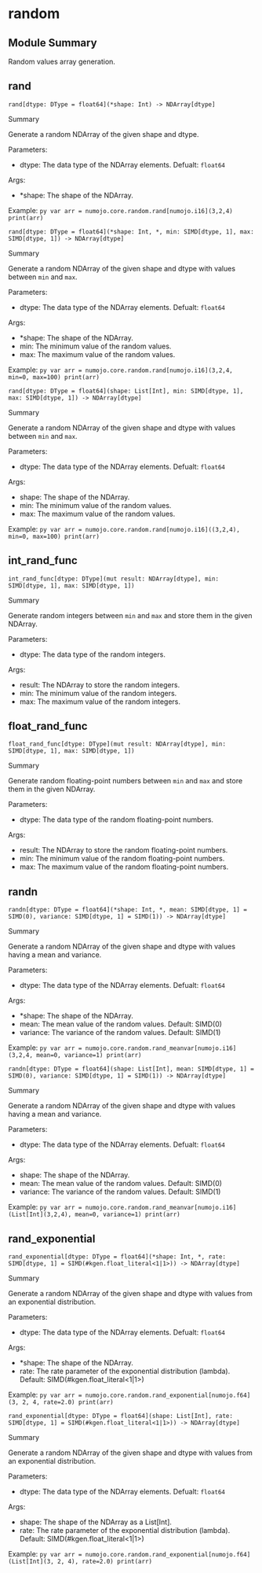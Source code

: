 



# random

##  Module Summary
  
Random values array generation.
## rand


```Mojo
rand[dtype: DType = float64](*shape: Int) -> NDArray[dtype]
```  
Summary  
  
Generate a random NDArray of the given shape and dtype.  
  
Parameters:  

- dtype: The data type of the NDArray elements. Defualt: `float64`
  
Args:  

- \*shape: The shape of the NDArray.


Example:
    ```py
    var arr = numojo.core.random.rand[numojo.i16](3,2,4)
    print(arr)
    ```


```Mojo
rand[dtype: DType = float64](*shape: Int, *, min: SIMD[dtype, 1], max: SIMD[dtype, 1]) -> NDArray[dtype]
```  
Summary  
  
Generate a random NDArray of the given shape and dtype with values between `min` and `max`.  
  
Parameters:  

- dtype: The data type of the NDArray elements. Defualt: `float64`
  
Args:  

- \*shape: The shape of the NDArray.
- min: The minimum value of the random values.
- max: The maximum value of the random values.


Example:
    ```py
    var arr = numojo.core.random.rand[numojo.i16](3,2,4, min=0, max=100)
    print(arr)
    ```

```Mojo
rand[dtype: DType = float64](shape: List[Int], min: SIMD[dtype, 1], max: SIMD[dtype, 1]) -> NDArray[dtype]
```  
Summary  
  
Generate a random NDArray of the given shape and dtype with values between `min` and `max`.  
  
Parameters:  

- dtype: The data type of the NDArray elements. Defualt: `float64`
  
Args:  

- shape: The shape of the NDArray.
- min: The minimum value of the random values.
- max: The maximum value of the random values.


Example:
    ```py
    var arr = numojo.core.random.rand[numojo.i16]((3,2,4), min=0, max=100)
    print(arr)
    ```

## int_rand_func


```Mojo
int_rand_func[dtype: DType](mut result: NDArray[dtype], min: SIMD[dtype, 1], max: SIMD[dtype, 1])
```  
Summary  
  
Generate random integers between `min` and `max` and store them in the given NDArray.  
  
Parameters:  

- dtype: The data type of the random integers.
  
Args:  

- result: The NDArray to store the random integers.
- min: The minimum value of the random integers.
- max: The maximum value of the random integers.

## float_rand_func


```Mojo
float_rand_func[dtype: DType](mut result: NDArray[dtype], min: SIMD[dtype, 1], max: SIMD[dtype, 1])
```  
Summary  
  
Generate random floating-point numbers between `min` and `max` and store them in the given NDArray.  
  
Parameters:  

- dtype: The data type of the random floating-point numbers.
  
Args:  

- result: The NDArray to store the random floating-point numbers.
- min: The minimum value of the random floating-point numbers.
- max: The maximum value of the random floating-point numbers.

## randn


```Mojo
randn[dtype: DType = float64](*shape: Int, *, mean: SIMD[dtype, 1] = SIMD(0), variance: SIMD[dtype, 1] = SIMD(1)) -> NDArray[dtype]
```  
Summary  
  
Generate a random NDArray of the given shape and dtype with values having a mean and variance.  
  
Parameters:  

- dtype: The data type of the NDArray elements. Defualt: `float64`
  
Args:  

- \*shape: The shape of the NDArray.
- mean: The mean value of the random values. Default: SIMD(0)
- variance: The variance of the random values. Default: SIMD(1)


Example:
    ```py
    var arr = numojo.core.random.rand_meanvar[numojo.i16](3,2,4, mean=0, variance=1)
    print(arr)
    ```


```Mojo
randn[dtype: DType = float64](shape: List[Int], mean: SIMD[dtype, 1] = SIMD(0), variance: SIMD[dtype, 1] = SIMD(1)) -> NDArray[dtype]
```  
Summary  
  
Generate a random NDArray of the given shape and dtype with values having a mean and variance.  
  
Parameters:  

- dtype: The data type of the NDArray elements. Defualt: `float64`
  
Args:  

- shape: The shape of the NDArray.
- mean: The mean value of the random values. Default: SIMD(0)
- variance: The variance of the random values. Default: SIMD(1)


Example:
    ```py
    var arr = numojo.core.random.rand_meanvar[numojo.i16](List[Int](3,2,4), mean=0, variance=1)
    print(arr)
    ```

## rand_exponential


```Mojo
rand_exponential[dtype: DType = float64](*shape: Int, *, rate: SIMD[dtype, 1] = SIMD(#kgen.float_literal<1|1>)) -> NDArray[dtype]
```  
Summary  
  
Generate a random NDArray of the given shape and dtype with values from an exponential distribution.  
  
Parameters:  

- dtype: The data type of the NDArray elements. Defualt: `float64`
  
Args:  

- \*shape: The shape of the NDArray.
- rate: The rate parameter of the exponential distribution (lambda). Default: SIMD(#kgen.float_literal<1|1>)


Example:
    ```py
    var arr = numojo.core.random.rand_exponential[numojo.f64](3, 2, 4, rate=2.0)
    print(arr)
    ```


```Mojo
rand_exponential[dtype: DType = float64](shape: List[Int], rate: SIMD[dtype, 1] = SIMD(#kgen.float_literal<1|1>)) -> NDArray[dtype]
```  
Summary  
  
Generate a random NDArray of the given shape and dtype with values from an exponential distribution.  
  
Parameters:  

- dtype: The data type of the NDArray elements. Defualt: `float64`
  
Args:  

- shape: The shape of the NDArray as a List[Int].
- rate: The rate parameter of the exponential distribution (lambda). Default: SIMD(#kgen.float_literal<1|1>)


Example:
    ```py
    var arr = numojo.core.random.rand_exponential[numojo.f64](List[Int](3, 2, 4), rate=2.0)
    print(arr)
    ```
